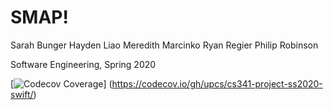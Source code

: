 # SMAP!

Sarah Bunger
Hayden Liao
Meredith Marcinko
Ryan Regier
Philip Robinson

Software Engineering, Spring 2020

[![Codecov Coverage](https://img.shields.io/codecov/c/github/upcs/cs341-project-ss2020-swift/bunger_travis.svg?style=flat-square)]
(https://codecov.io/gh/upcs/cs341-project-ss2020-swift/)
